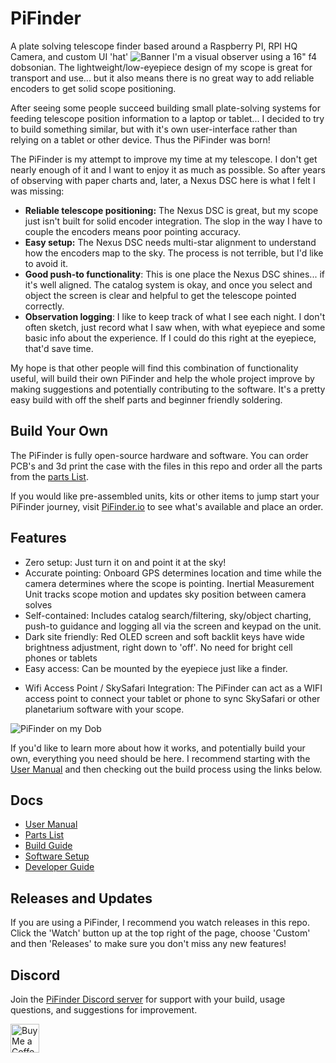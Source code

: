 # PiFinder
 A plate solving telescope finder based around a Raspberry PI, RPI HQ Camera, and custom UI 'hat'
![Banner](./images/banner_overview.png)
I'm a visual observer using a 16" f4 dobsonian.   The lightweight/low-eyepiece design of my scope is great for transport and use... but it also means there is no great way to add reliable encoders to get solid scope positioning.

After seeing some people succeed building small plate-solving systems for feeding telescope position information to a laptop or tablet... I decided to try to build something similar, but with it's own user-interface rather than relying on a tablet or other device.  Thus the PiFinder was born!

The PiFinder is my attempt to improve my time at my telescope.  I don't get nearly enough of it and I want to enjoy it as much as possible.  So after years of observing with paper charts and, later, a Nexus DSC here is what I felt I was missing:
* **Reliable telescope positioning:**  The Nexus DSC is great, but my scope just isn't built for solid encoder integration.  The slop in the way I have to couple the encoders means poor pointing accuracy.
* **Easy setup:**  The Nexus DSC needs multi-star alignment to understand how the encoders map to the sky.  The process is not terrible, but I'd like to avoid it.
* **Good push-to functionality**:  This is one place the Nexus DSC shines... if it's well aligned.  The catalog system is okay, and once you select and object the screen is clear and helpful to get the telescope pointed correctly.
* **Observation logging**:  I like to keep track of what I see each night.  I don't often sketch, just record what I saw when, with what eyepiece and some basic info about the experience.  If I could do this right at the eyepiece, that'd save time.

My hope is that other people will find this combination of functionality useful, will build their own PiFinder and help the whole project improve by making suggestions and potentially contributing to the software.  It's a pretty easy build with off the shelf parts and beginner friendly soldering.  

## Build Your Own
The PiFinder is fully open-source hardware and software.  You can order PCB's and 3d print the case with the files in this repo and order all the parts from the [parts List](./docs/BOM.md).  

If you would like pre-assembled units, kits or other items to jump start your PiFinder journey, visit [PiFinder.io](https://www.pifinder.io/build-yours) to see what's available and place an order.

## Features
* Zero setup: Just turn it on and point it at the sky!  
* Accurate pointing: Onboard GPS determines location and time while the camera determines where the scope is pointing.  Inertial Measurement Unit tracks scope motion and updates sky position between camera solves
* Self-contained:  Includes catalog search/filtering, sky/object charting, push-to guidance and logging all via the screen and keypad on the unit.
* Dark site friendly:  Red OLED screen and soft backlit keys have wide brightness adjustment, right down to 'off'. No need for bright cell phones or tablets
* Easy access: Can be mounted by the eyepiece just like a finder.
- Wifi Access Point / SkySafari Integration:  The PiFinder can act as a WIFI access point to connect your tablet or phone to sync SkySafari or other planetarium software with your scope.

![PiFinder on my Dob](./images/PiFinder_on_scope.jpg)

If you'd like to learn more about how it works, and potentially build your own, everything you need should be here.  I recommend starting with the [User Manual](./docs/user_guide.md) and then checking out the build process using the links below.

## Docs

* [User Manual](./docs/user_guide.md)
* [Parts List](./docs/BOM.md) 
* [Build Guide](./docs/build_guide.md)
* [Software Setup](./docs/software.md)
* [Developer Guide](./docs/dev_guide.md)

## Releases and Updates

If you are using a PiFinder, I recommend you watch releases in this repo.  Click the 'Watch' button up at the top right of the page, choose 'Custom' and then 'Releases' to make sure you don't miss any new features!

## Discord
Join the  [PiFinder Discord server](https://discord.gg/Nk5fHcAtWD) for support with your build, usage questions, and suggestions for improvement.

<a href='https://ko-fi.com/brickbots' target='_blank'><img height='35' style='border:0px;height:46px;' src='https://az743702.vo.msecnd.net/cdn/kofi3.png?v=0' border='0' alt='Buy Me a Coffee at ko-fi.com' />
